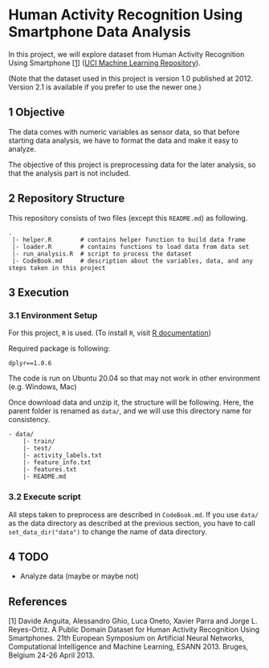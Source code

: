 # Human Activity Recognition Using Smartphone Data Analysis

In this project, we will explore dataset from Human Activity Recognition Using Smartphone \[[1](#reference-1)]
([UCI Machine Learning Repository](http://archive.ics.uci.edu/ml/datasets/Human+Activity+Recognition+Using+Smartphones)).

(Note that the dataset used in this project is version 1.0 published at 2012.
Version 2.1 is available if you prefer to use the newer one.)

## 1 Objective

The data comes with numeric variables as sensor data, so that before starting data analysis,
we have to format the data and make it easy to analyze.

The objective of this project is preprocessing data for the later analysis, so that the analysis part is not included.

## 2 Repository Structure
This repository consists of two files (except this `README.md`) as following.

```
.
 |- helper.R 		# contains helper function to build data frame
 |- loader.R		# contains functions to load data from data set
 |- run_analysis.R	# script to process the dataset
 |- CodeBook.md		# description about the variables, data, and any steps taken in this project
```

## 3 Execution

### 3.1 Environment Setup
For this project, `R` is used. (To install `R`, visit [R documentation](https://www.r-project.org/))


Required package is following:
```
dplyr==1.0.6
```

The code is run on Ubuntu 20.04 so that may not work in other environment (e.g. Windows, Mac)

Once download data and unzip it, the structure will be following.
Here, the parent folder is renamed as `data/`, and we will use this directory name for consistency.

```
- data/
	|- train/
	|- test/
	|- activity_labels.txt
	|- feature_info.txt
	|- features.txt
	|- README.md
```

### 3.2 Execute script

All steps taken to preprocess are described in `CodeBook.md`.
If you use `data/` as the data directory as described at the previous section,
you have to call `set_data_dir("data")` to change the name of data directory.

## 4 TODO

- Analyze data (maybe or maybe not)

## References

\[1\] <a name="#reference-1" /> Davide Anguita, Alessandro Ghio, Luca Oneto, Xavier Parra and Jorge L. Reyes-Ortiz. A Public Domain Dataset for Human Activity Recognition Using Smartphones. 21th European Symposium on Artificial Neural Networks, Computational Intelligence and Machine Learning, ESANN 2013. Bruges, Belgium 24-26 April 2013.
